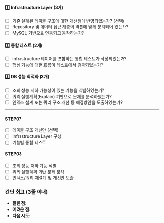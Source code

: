 #### :one: Infrastructure Layer (3개)
- [ ] 기존 설계된 테이블 구조에 대한 개선점이 반영되었는가? (선택)
- [ ] Repository 및 데이터 접근 계층이 역할에 맞게 분리되어 있는가?
- [ ] MySQL 기반으로 연동되고 동작하는가?

#### :two: 통합 테스트 (2개)
- [ ] infrastructure 레이어를 포함하는 통합 테스트가 작성되었는가?
- [ ] 핵심 기능에 대한 흐름이 테스트에서 검증되었는가?

#### :three: DB 성능 최적화 (3개)
- [ ] 조회 성능 저하 가능성이 있는 기능을 식별하였는가?
- [ ] 쿼리 실행계획(Explain) 기반으로 문제를 분석하였는가?
- [ ] 인덱스 설계 또는 쿼리 구조 개선 등 해결방안을 도출하였는가?

---
#### STEP07
- [ ] 테이블 구조 개선안 (선택)
- [ ] Infrastructure Layer 구성
- [ ] 기능별 통합 테스트

#### STEP08
- [ ] 조회 성능 저하 기능 식별
- [ ] 쿼리 실행계획 기반 문제 분석
- [ ] 인덱스/쿼리 재설계 및 개선안 도출

### **간단 회고** (3줄 이내)
- **잘한 점**:
- **어려운 점**:
- **다음 시도**: